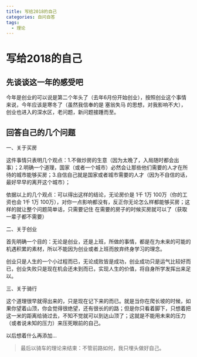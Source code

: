 ```yaml
---
title: 写给2018的自己
categories: 自问自答
tags:
  - 理论
---
```


# 写给2018的自己

## 先谈谈这一年的感受吧

今年是创业的可以说是第二个年头了（去年6月份开始创业），按照创业这个事情来说，今年应该是寒冬了（虽然我信奉的是 塞翁失马 的思想，对我影响不大），创业也进入的深水区，老问题，新问题接踵而至。

## 回答自己的几个问题

一、关于买房

这件事情只表明几个观点：1.不做炒房的生意（因为太晚了，入局随时都会出事）；2.明确一个道理，国家（或者一个城市）必然会让那些他们需要的人才在所待的城市能够买房；3.自信自己就是国家或者城市需要的人才（因为不自信的话，最好早早的离开这个城市）；

依据以上的几个观点：可以得出这样的结论，无论房价是 1千 1万 100万（你的工资也会 1千 1万 100万），对你一点影响都没有，反正你无论怎么样都能够买房；这样的就让整个问题简单话，只需要记住 在需要的房子的时候买房就可以了（获取一辈子都不需要）

二、关于创业

首先明确一个目的：无论是创业，还是上班，所做的事情，都是在为未来的可能的机遇积累的素材，所以不能因为创业或者上班而放弃终身学习的理念。

创业只是人生的一个小过程而已，无论成败皆是成功，创业成功只是运气比较好而已，创业失败只是现在机会还未到而已，实现人生的价值，将自身所学发挥出来足以。

三、关于骑行

这个道理很早就得出来的，只是现在记下来的而已。就是当你在爬长坡的时候，如果你望着山顶，你会觉得很绝望，还有很长的的路；但是你只看着脚下，只想着把这一米的距离给骑过去，不知不觉就可以到达山顶了；这就是不能用未来的压力（或者说未知的压力）来压死眼前的自己。

以后想着什么再添加...

> 最后以骑车的理论来结束：不管前路如何，我只埋头做好自己。